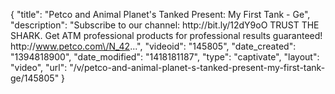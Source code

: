 {
    "title": "Petco and Animal Planet's Tanked Present: My First Tank - Ge",
    "description": "Subscribe to our channel: http:\/\/bit.ly\/12dY9oO TRUST THE SHARK. Get ATM professional products for professional results guaranteed! http:\/\/www.petco.com\/N_42...",
    "videoid": "145805",
    "date_created": "1394818900",
    "date_modified": "1418181187",
    "type": "captivate",
    "layout": "video",
    "url": "\/v\/petco-and-animal-planet-s-tanked-present-my-first-tank-ge\/145805"
}